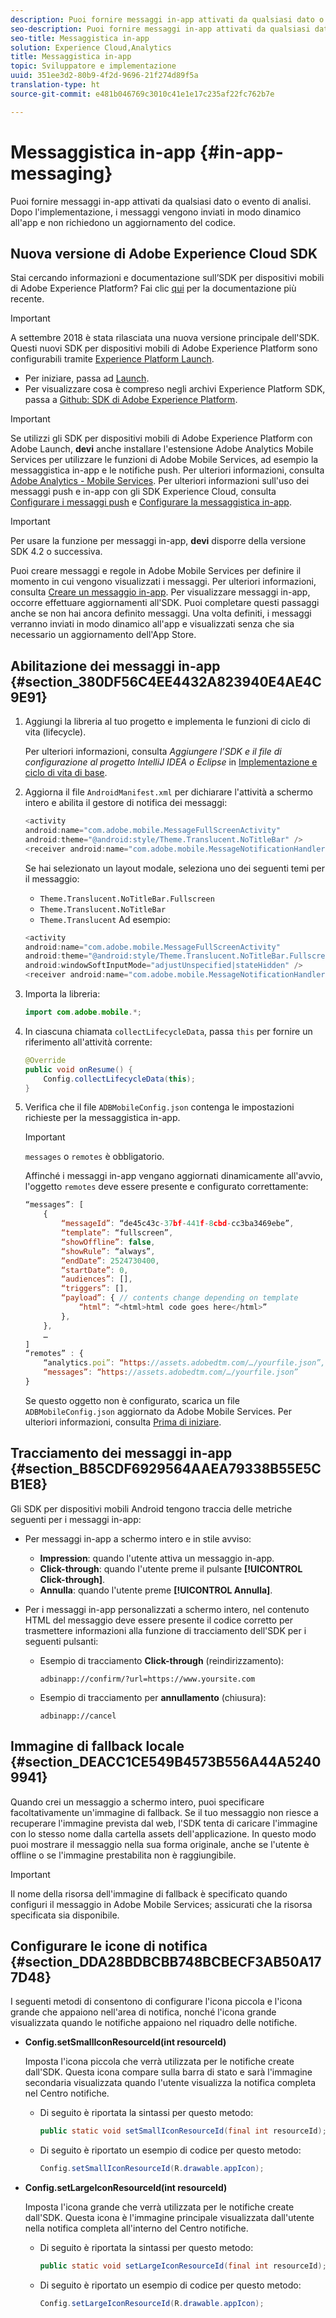 ```yaml
---
description: Puoi fornire messaggi in-app attivati da qualsiasi dato o evento di analisi. Dopo l'implementazione, i messaggi vengono inviati in modo dinamico all'app e non richiedono un aggiornamento del codice.
seo-description: Puoi fornire messaggi in-app attivati da qualsiasi dato o evento di analisi. Dopo l'implementazione, i messaggi vengono inviati in modo dinamico all'app e non richiedono un aggiornamento del codice.
seo-title: Messaggistica in-app
solution: Experience Cloud,Analytics
title: Messaggistica in-app
topic: Sviluppatore e implementazione
uuid: 351ee3d2-80b9-4f2d-9696-21f274d89f5a
translation-type: ht
source-git-commit: e481b046769c3010c41e1e17c235af22fc762b7e

---
```



# Messaggistica in-app {#in-app-messaging}

Puoi fornire messaggi in-app attivati da qualsiasi dato o evento di analisi. Dopo l'implementazione, i messaggi vengono inviati in modo dinamico all'app e non richiedono un aggiornamento del codice.

## Nuova versione di Adobe Experience Cloud SDK

Stai cercando informazioni e documentazione sull’SDK per dispositivi mobili di Adobe Experience Platform? Fai clic [qui](https://aep-sdks.gitbook.io/docs/) per la documentazione più recente.

>[!IMPORTANT]
>
>A settembre 2018 è stata rilasciata una nuova versione principale dell'SDK. Questi nuovi SDK per dispositivi mobili di Adobe Experience Platform sono configurabili tramite [Experience Platform Launch](https://www.adobe.com/it/experience-platform/launch.html).

* Per iniziare, passa ad [Launch](https://launch.adobe.com/).
* Per visualizzare cosa è compreso negli archivi Experience Platform SDK, passa a [Github: SDK di Adobe Experience Platform](https://github.com/Adobe-Marketing-Cloud/acp-sdks).

>[!IMPORTANT]
>
> Se utilizzi gli SDK per dispositivi mobili di Adobe Experience Platform con Adobe Launch, **devi** anche installare l'estensione Adobe Analytics Mobile Services per utilizzare le funzioni di Adobe Mobile Services, ad esempio la messaggistica in-app e le notifiche push. Per ulteriori informazioni, consulta [Adobe Analytics - Mobile Services](https://aep-sdks.gitbook.io/docs/using-mobile-extensions/adobe-analytics-mobile-services). Per ulteriori informazioni sull'uso dei messaggi push e in-app con gli SDK Experience Cloud, consulta [Configurare i messaggi push](https://aep-sdks.gitbook.io/docs/using-mobile-extensions/adobe-analytics-mobile-services#set-up-push-messaging) e [Configurare la messaggistica in-app](https://aep-sdks.gitbook.io/docs/using-mobile-extensions/adobe-analytics-mobile-services#set-up-in-app-messaging).

>[!IMPORTANT]
>
>Per usare la funzione per messaggi in-app, **devi** disporre della versione SDK 4.2 o successiva.

Puoi creare messaggi e regole in Adobe Mobile Services per definire il momento in cui vengono visualizzati i messaggi. Per ulteriori informazioni, consulta [Creare un messaggio in-app](/help/using/in-app-messaging/t-in-app-message/t-in-app-message.md). Per visualizzare messaggi in-app, occorre effettuare aggiornamenti all'SDK. Puoi completare questi passaggi anche se non hai ancora definito messaggi. Una volta definiti, i messaggi verranno inviati in modo dinamico all'app e visualizzati senza che sia necessario un aggiornamento dell'App Store.

## Abilitazione dei messaggi in-app {#section_380DF56C4EE4432A823940E4AE4C9E91}

1. Aggiungi la libreria al tuo progetto e implementa le funzioni di ciclo di vita (lifecycle).

   Per ulteriori informazioni, consulta *Aggiungere l’SDK e il file di configurazione al progetto IntelliJ IDEA o Eclipse* in [Implementazione e ciclo di vita di base](/help/android/getting-started/dev-qs.md).

1. Aggiorna il file `AndroidManifest.xml` per dichiarare l'attività a schermo intero e abilita il gestore di notifica dei messaggi:

   ```java
   <activity  
   android:name="com.adobe.mobile.MessageFullScreenActivity"  
   android:theme="@android:style/Theme.Translucent.NoTitleBar" /> 
   <receiver android:name="com.adobe.mobile.MessageNotificationHandler" />
   ```

   Se hai selezionato un layout modale, seleziona uno dei seguenti temi per il messaggio:

   * `Theme.Translucent.NoTitleBar.Fullscreen`
   * `Theme.Translucent.NoTitleBar`
   * `Theme.Translucent`
   Ad esempio:

   ```java
   <activity 
   android:name="com.adobe.mobile.MessageFullScreenActivity" 
   android:theme="@android:style/Theme.Translucent.NoTitleBar.Fullscreen" 
   android:windowSoftInputMode="adjustUnspecified|stateHidden" /> 
   <receiver android:name="com.adobe.mobile.MessageNotificationHandler" />
   ```

1. Importa la libreria:

   ```java
   import com.adobe.mobile.*;
   ```

1. In ciascuna chiamata `collectLifecycleData`, passa `this` per fornire un riferimento all'attività corrente:

   ```java
   @Override 
   public void onResume() { 
       Config.collectLifecycleData(this); 
   }
   ```

1. Verifica che il file `ADBMobileConfig.json` contenga le impostazioni richieste per la messaggistica in-app.

   >[!IMPORTANT]
   >
   >`messages` o `remotes` è obbligatorio.

   Affinché i messaggi in-app vengano aggiornati dinamicamente all'avvio, l'oggetto `remotes` deve essere presente e configurato correttamente:

   ```js
   “messages”: [ 
       { 
           “messageId”: “de45c43c-37bf-441f-8cbd-cc3ba3469ebe”, 
           “template”: “fullscreen”, 
           “showOffline”: false, 
           “showRule”: “always”, 
           “endDate”: 2524730400, 
           “startDate”: 0, 
           “audiences”: [], 
           “triggers”: [], 
           “payload”: { // contents change depending on template 
               “html”: “<html>html code goes here</html>” 
           }, 
       }, 
       … 
   ] 
   “remotes” : { 
       “analytics.poi”: “https://assets.adobedtm.com/…/yourfile.json”, 
       “messages”: “https://assets.adobedtm.com/…/yourfile.json” 
   }
   ```

   Se questo oggetto non è configurato, scarica un file `ADBMobileConfig.json` aggiornato da Adobe Mobile Services. Per ulteriori informazioni, consulta [Prima di iniziare](/help/android/getting-started/requirements.md).

## Tracciamento dei messaggi in-app {#section_B85CDF6929564AAEA79338B55E5CB1E8}

Gli SDK per dispositivi mobili Android tengono traccia delle metriche seguenti per i messaggi in-app:

* Per messaggi in-app a schermo intero e in stile avviso:

   * **Impression**: quando l'utente attiva un messaggio in-app.
   * **Click-through**: quando l'utente preme il pulsante **[!UICONTROL Click-through]**.
   * **Annulla**: quando l'utente preme **[!UICONTROL Annulla]**.

* Per i messaggi in-app personalizzati a schermo intero, nel contenuto HTML del messaggio deve essere presente il codice corretto per trasmettere informazioni alla funzione di tracciamento dell'SDK per i seguenti pulsanti:

   * Esempio di tracciamento **Click-through** (reindirizzamento):

      `adbinapp://confirm/?url=https://www.yoursite.com`
   * Esempio di tracciamento per **annullamento** (chiusura):

      `adbinapp://cancel`

## Immagine di fallback locale {#section_DEACC1CE549B4573B556A44A52409941}

Quando crei un messaggio a schermo intero, puoi specificare facoltativamente un'immagine di fallback. Se il tuo messaggio non riesce a recuperare l'immagine prevista dal web, l'SDK tenta di caricare l'immagine con lo stesso nome dalla cartella assets dell'applicazione. In questo modo puoi mostrare il messaggio nella sua forma originale, anche se l'utente è offline o se l'immagine prestabilita non è raggiungibile.

>[!IMPORTANT]
>
>Il nome della risorsa dell'immagine di fallback è specificato quando configuri il messaggio in Adobe Mobile Services; assicurati che la risorsa specificata sia disponibile.

## Configurare le icone di notifica {#section_DDA28BDBCBB748BCBECF3AB50A177D48}

I seguenti metodi di consentono di configurare l'icona piccola e l'icona grande che appaiono nell'area di notifica, nonché l'icona grande visualizzata quando le notifiche appaiono nel riquadro delle notifiche.

* **Config.setSmallIconResourceId(int resourceId)**

   Imposta l'icona piccola che verrà utilizzata per le notifiche create dall'SDK. Questa icona compare sulla barra di stato e sarà l'immagine secondaria visualizzata quando l'utente visualizza la notifica completa nel Centro notifiche.

   * Di seguito è riportata la sintassi per questo metodo:

      ```java
      public static void setSmallIconResourceId(final int resourceId); 
      ```

   * Di seguito è riportato un esempio di codice per questo metodo:

      ```java
      Config.setSmallIconResourceId(R.drawable.appIcon);
      ```

* **Config.setLargeIconResourceId(int resourceId)**

   Imposta l'icona grande che verrà utilizzata per le notifiche create dall'SDK. Questa icona è l'immagine principale visualizzata dall'utente nella notifica completa all'interno del Centro notifiche.

   * Di seguito è riportata la sintassi per questo metodo:

      ```java
      public static void setLargeIconResourceId(final int resourceId); 
      ```

   * Di seguito è riportato un esempio di codice per questo metodo:

      ```java
      Config.setLargeIconResourceId(R.drawable.appIcon); 
      ```
